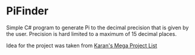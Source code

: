 # PiFinder

Simple C# program to generate Pi to the decimal precision that is given
by the user. Precision is hard limited to a maximum of 15 decimal places.

Idea for the project was taken from [Karan's Mega Project List](https://github.com/karan/Projects)

